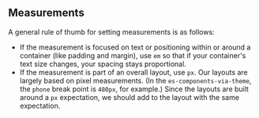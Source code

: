 ## Measurements

A general rule of thumb for setting measurements is as follows:

- If the measurement is focused on text or positioning within or around a
  container (like padding and margin), use `em` so that if your container's
  text size changes, your spacing stays proportional.
- If the measurement is part of an overall layout, use `px`. Our layouts are
  largely based on pixel measurements. (In the `es-components-via-theme`, the
  `phone` break point is `480px`, for example.) Since the layouts are built
  around a `px` expectation, we should add to the layout with the same
  expectation.
